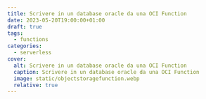 ```yaml
---
title: Scrivere in un database oracle da una OCI Function
date: 2023-05-20T19:00:00+01:00
draft: true
tags:
  - functions
categories:
  - serverless
cover:
  alt: Scrivere in un database oracle da una OCI Function
  caption: Scrivere in un database oracle da una OCI Function
  image: static/objectstoragefunction.webp
  relative: true
---
```

